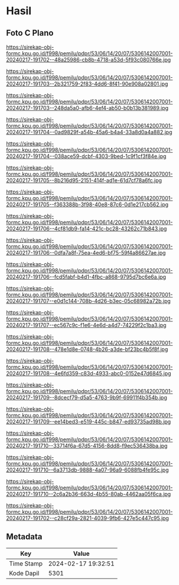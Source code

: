 # Hasil

## Foto C Plano

https://sirekap-obj-formc.kpu.go.id/f998/pemilu/pdpr/53/06/14/20/07/5306142007001-20240217-191702--48a25986-cb8b-4718-a53d-5f93c080766e.jpg

https://sirekap-obj-formc.kpu.go.id/f998/pemilu/pdpr/53/06/14/20/07/5306142007001-20240217-191703--2b321759-2f83-4dd6-8f41-90e908a02801.jpg

https://sirekap-obj-formc.kpu.go.id/f998/pemilu/pdpr/53/06/14/20/07/5306142007001-20240217-191703--248da5a0-afb6-4ef4-ab50-b0b13b381989.jpg

https://sirekap-obj-formc.kpu.go.id/f998/pemilu/pdpr/53/06/14/20/07/5306142007001-20240217-191704--0ad9829f-a54b-45a6-b4a4-33a8d0a4a882.jpg

https://sirekap-obj-formc.kpu.go.id/f998/pemilu/pdpr/53/06/14/20/07/5306142007001-20240217-191704--038ace59-dcbf-4303-9bed-1c9f1cf3f84e.jpg

https://sirekap-obj-formc.kpu.go.id/f998/pemilu/pdpr/53/06/14/20/07/5306142007001-20240217-191705--8b216d95-2151-414f-ad1e-61d7cf78a6fc.jpg

https://sirekap-obj-formc.kpu.go.id/f998/pemilu/pdpr/53/06/14/20/07/5306142007001-20240217-191705--f363388b-3f98-40e8-87c6-0d1e217cb562.jpg

https://sirekap-obj-formc.kpu.go.id/f998/pemilu/pdpr/53/06/14/20/07/5306142007001-20240217-191706--4cf81db9-fa14-421c-bc28-43262c71b843.jpg

https://sirekap-obj-formc.kpu.go.id/f998/pemilu/pdpr/53/06/14/20/07/5306142007001-20240217-191706--0dfa7a8f-75ea-4ed6-bf75-59f4a86627ae.jpg

https://sirekap-obj-formc.kpu.go.id/f998/pemilu/pdpr/53/06/14/20/07/5306142007001-20240217-191706--fcd5fabf-b4d1-4fbc-a868-9795d7bc6e6a.jpg

https://sirekap-obj-formc.kpu.go.id/f998/pemilu/pdpr/53/06/14/20/07/5306142007001-20240217-191707--e0d1c144-708b-4d26-b3ec-05c68982a72b.jpg

https://sirekap-obj-formc.kpu.go.id/f998/pemilu/pdpr/53/06/14/20/07/5306142007001-20240217-191707--ec567c9c-f1e6-4e6d-a4d7-74229f2c1ba3.jpg

https://sirekap-obj-formc.kpu.go.id/f998/pemilu/pdpr/53/06/14/20/07/5306142007001-20240217-191708--478e1d8e-0748-4b26-a3de-bf23bc4b5f8f.jpg

https://sirekap-obj-formc.kpu.go.id/f998/pemilu/pdpr/53/06/14/20/07/5306142007001-20240217-191708--4e6fd359-c83d-4933-abc0-0152e47d6845.jpg

https://sirekap-obj-formc.kpu.go.id/f998/pemilu/pdpr/53/06/14/20/07/5306142007001-20240217-191709--8dcecf79-d5a5-4763-9b9f-69911f4b354b.jpg

https://sirekap-obj-formc.kpu.go.id/f998/pemilu/pdpr/53/06/14/20/07/5306142007001-20240217-191709--ee14bed3-e519-445c-b847-ed93735ad98b.jpg

https://sirekap-obj-formc.kpu.go.id/f998/pemilu/pdpr/53/06/14/20/07/5306142007001-20240217-191710--33714f6a-67d5-4156-8dd8-f9ec536438ba.jpg

https://sirekap-obj-formc.kpu.go.id/f998/pemilu/pdpr/53/06/14/20/07/5306142007001-20240217-191710--6a3713db-9888-4a07-96a9-6088fb4fe95c.jpg

https://sirekap-obj-formc.kpu.go.id/f998/pemilu/pdpr/53/06/14/20/07/5306142007001-20240217-191710--2c6a2b36-663d-4b55-80ab-4462aa05f6ca.jpg

https://sirekap-obj-formc.kpu.go.id/f998/pemilu/pdpr/53/06/14/20/07/5306142007001-20240217-191702--c28cf29a-2821-4039-9fb6-427e5c447c95.jpg


## Metadata

| Key        | Value               |
| ---------- | ------------------- |
| Time Stamp | 2024-02-17 19:32:51 |
| Kode Dapil | 5301                |



